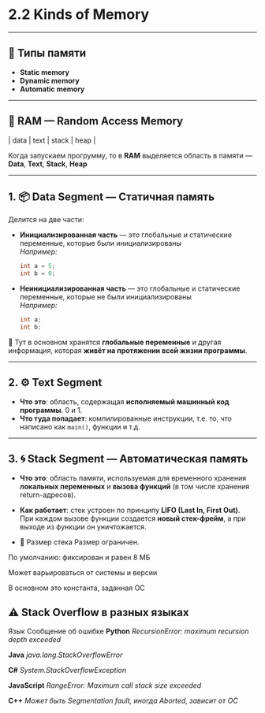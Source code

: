 ﻿# 2.2 Kinds of Memory

---

## 🔹 Типы памяти

- **Static memory**
- **Dynamic memory**
- **Automatic memory**

---

## 🧠 RAM — Random Access Memory

|	data	|	text	|	stack	|	heap	|


Когда запускаем прогрумму, то в **RAM** выделяется область в памяти —  **Data**, **Text**, **Stack**, **Heap**

---

## 1. 📦 Data Segment — Статичная память

Делится на две части:

- **Инициализированная часть** — это глобальные и статические переменные, которые были инициализированы  
	_Например:_  
	```cpp
	int a = 5;  
	int b = 0;
	```

- **Неинициализированная часть** — это глобальные и статические переменные, которые не были инициализированы  
	_Например:_  
	```cpp
	int a;  
	int b;
	```

📌 Тут в основном хранятся **глобальные переменные** и другая информация, которая **живёт на протяжении всей жизни программы**.

---

## 2. ⚙️ Text Segment

- **Что это**: область, содержащая **исполняемый машинный код программы**. 0 и 1. 
- **Что туда попадает**: компилированные инструкции, т.е. то, что написано как `main()`, функции и т.д.

---

## 3. 🌀 Stack Segment — Автоматическая память

- **Что это**: область памяти, используемая для временного хранения **локальных переменных** и **вызова функций** (в том числе хранения return-адресов).
- **Как работает**: стек устроен по принципу **LIFO (Last In, First Out)**.  
  При каждом вызове функции создается **новый стек-фрейм**, а при выходе из функции он уничтожается.

-  🔸 Размер стека
Размер ограничен.

По умолчанию: фиксирован и равен 8 МБ

Может варьироваться от системы и версии

В основном это константа, заданная ОС

## ⚠️ Stack Overflow в разных языках

Язык	Сообщение об ошибке
**Python**		*RecursionError: maximum recursion depth exceeded*

**Java**		*java.lang.StackOverflowError*

**C#**			*System.StackOverflowException*

**JavaScript**	*RangeError: Maximum call stack size exceeded*

**C++**			*Может быть Segmentation fault, иногда Aborted, зависит от ОС*

